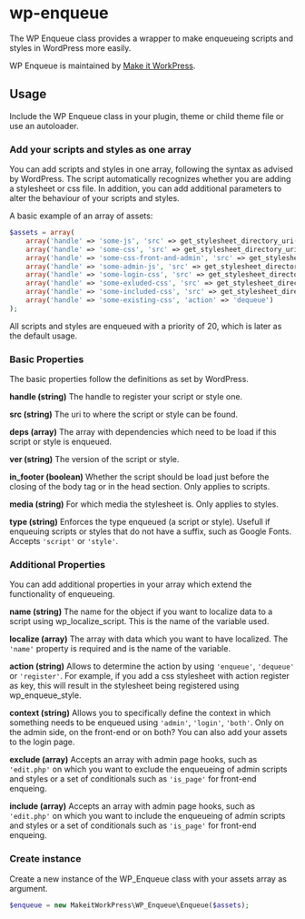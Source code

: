 # wp-enqueue
The WP Enqueue class provides a wrapper to make enqueueing scripts and styles in WordPress more easily.

WP Enqueue is maintained by [Make it WorkPress](https://www.makeitworkpress.com/wordpress-solutions/scripts/wp-enqueue/).

## Usage
Include the WP Enqueue class in your plugin, theme or child theme file or use an autoloader. 

### Add your scripts and styles as one array
You can add scripts and styles in one array, following the syntax as advised by WordPress. The script automatically recognizes whether you are adding a stylesheet or css file. In addition, you can add additional parameters to alter the behaviour of your scripts and styles.

A basic example of an array of assets:

```php
$assets = array(
    array('handle' => 'some-js', 'src' => get_stylesheet_directory_uri() . '/test.js', 'deps' => array(), 'ver' => NULL, 'in_footer' => true)
    array('handle' => 'some-css', 'src' => get_stylesheet_directory_uri() . '/test.css', 'deps' => array(), 'ver' => NULL, 'media' => 'all'),                
    array('handle' => 'some-css-front-and-admin', 'src' => get_stylesheet_directory_uri() . '/test.css', 'context' => 'both'),                
    array('handle' => 'some-admin-js', 'src' => get_stylesheet_directory_uri() . '/admin.js', 'context' => 'admin')
    array('handle' => 'some-login-css', 'src' => get_stylesheet_directory_uri() . '/login.css', 'context' => 'login')
    array('handle' => 'some-exluded-css', 'src' => get_stylesheet_directory_uri() . '/exclude.css', 'context' => 'admin', 'exclude' => array('edit.php'))
    array('handle' => 'some-included-css', 'src' => get_stylesheet_directory_uri() . '/include.css', 'context' => 'admin', 'include' => array('edit.php'))
    array('handle' => 'some-existing-css', 'action' => 'dequeue')
);
```
            
All scripts and styles are enqueued with a priority of 20, which is later as the default usage.

### Basic Properties
The basic properties follow the definitions as set by WordPress.

**handle (string)**
The handle to register your script or style one.

**src (string)**
The uri to where the script or style can be found.

**deps (array)**
The array with dependencies which need to be load if this script or style is enqueued.

**ver (string)**
The version of the script or style.

**in_footer (boolean)**
Whether the script should be load just before the closing of the body tag or in the head section. Only applies to scripts.

**media (string)**
For which media the stylesheet is. Only applies to styles.

**type (string)**
Enforces the type enqueued (a script or style). Usefull if enqueuing scripts or styles that do not have a suffix, such as Google Fonts. Accepts ``'script'`` or ``'style'``.

### Additional Properties
You can add additional properties in your array which extend the functionality of enqueueing.

**name (string)**
The name for the object if you want to localize data to a script using wp_localize_script. This is the name of the variable used.

**localize (array)**
The array with data which you want to have localized. The ``'name'`` property is required and is the name of the variable.

**action (string)**
Allows to determine the action by using ``'enqueue'``, ``'dequeue'`` or ``'register'``. For example, if you add a css stylesheet with action register as key, this will result in the stylesheet being registered using wp_enqueue_style.

**context (string)**
Allows you to specifically define the context in which something needs to be enqueued using ``'admin'``, ``'login'``, ``'both'``. Only on the admin side, on the front-end or on both?  You can also add your assets to the login page.

**exclude (array)**
Accepts an array with admin page hooks, such as ``'edit.php'`` on which you want to exclude the enqueueing of admin scripts and styles or a set of conditionals such as ``'is_page'`` for front-end enqueing.

**include (array)**
Accepts an array with admin page hooks, such as ``'edit.php'`` on which you want to include the enqueueing of admin scripts and styles or a set of conditionals such as ``'is_page'`` for front-end enqueing.

### Create instance
Create a new instance of the WP_Enqueue class with your assets array as argument.

```php
$enqueue = new MakeitWorkPress\WP_Enqueue\Enqueue($assets);
```